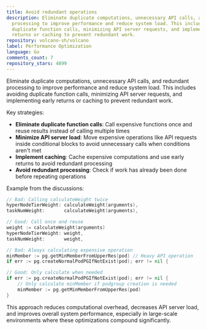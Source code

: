 ```yaml
---
title: Avoid redundant operations
description: Eliminate duplicate computations, unnecessary API calls, and redundant
  processing to improve performance and reduce system load. This includes avoiding
  duplicate function calls, minimizing API server requests, and implementing early
  returns or caching to prevent redundant work.
repository: volcano-sh/volcano
label: Performance Optimization
language: Go
comments_count: 7
repository_stars: 4899
---
```


Eliminate duplicate computations, unnecessary API calls, and redundant processing to improve performance and reduce system load. This includes avoiding duplicate function calls, minimizing API server requests, and implementing early returns or caching to prevent redundant work.

Key strategies:
- **Eliminate duplicate function calls**: Call expensive functions once and reuse results instead of calling multiple times
- **Minimize API server load**: Move expensive operations like API requests inside conditional blocks to avoid unnecessary calls when conditions aren't met
- **Implement caching**: Cache expensive computations and use early returns to avoid redundant processing
- **Avoid redundant processing**: Check if work has already been done before repeating operations

Example from the discussions:
```go
// Bad: Calling calculateWeight twice
hyperNodeTierWeight: calculateWeight(arguments),
taskNumWeight:       calculateWeight(arguments),

// Good: Call once and reuse
weight := calculateWeight(arguments)
hyperNodeTierWeight: weight,
taskNumWeight:       weight,
```

```go
// Bad: Always calculating expensive operation
minMember := pg.getMinMemberFromUpperRes(pod) // Heavy API operation
if err := pg.createNormalPodPGIfNotExist(pod); err != nil {

// Good: Only calculate when needed
if err := pg.createNormalPodPGIfNotExist(pod); err != nil {
    // Only calculate minMember if podgroup creation is needed
    minMember := pg.getMinMemberFromUpperRes(pod)
}
```

This approach reduces computational overhead, decreases API server load, and improves overall system performance, especially in large-scale environments where these optimizations compound significantly.
